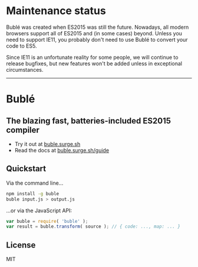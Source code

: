 # Maintenance status

Bublé was created when ES2015 was still the future. Nowadays, all modern browsers support all of ES2015 and (in some cases) beyond. Unless you need to support IE11, you probably don't need to use Bublé to convert your code to ES5.

Since IE11 is an unfortunate reality for some people, we will continue to release bugfixes, but new features won't be added unless in exceptional circumstances.

---

# Bublé

## The blazing fast, batteries-included ES2015 compiler

* Try it out at [buble.surge.sh](https://buble.surge.sh)
* Read the docs at [buble.surge.sh/guide](https://buble.surge.sh/guide)


## Quickstart

Via the command line...

```bash
npm install -g buble
buble input.js > output.js
```

...or via the JavaScript API:

```js
var buble = require( 'buble' );
var result = buble.transform( source ); // { code: ..., map: ... }
```


## License

MIT